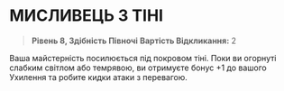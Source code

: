 ﻿# МИСЛИВЕЦЬ З ТІНІ

> **Рівень 8, Здібність Півночі**
> **Вартість Відкликання:** 2

Ваша майстерність посилюється під покровом тіні. Поки ви огорнуті слабким світлом або темрявою, ви отримуєте бонус +1 до вашого Ухилення та робите кидки атаки з перевагою.